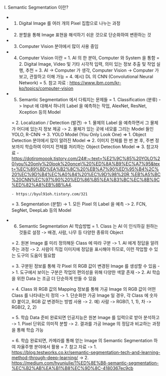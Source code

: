 I. Semantic Segmentation 이란?
- 1. Digital Image 를 여러 개의 Pixel 집합으로 나누는 과정
- 2. 분할을 통해 Image 표현을 해석하기 쉬운 것으로 단순화하여 변환하는 것
- 3. Computer Vision 분야에서 많이 사용 중임

- 4. Computer Vision 이란
  = 1. AI 의 한 분야, Computer 와 System 을 통함
  = 2. Digital Image, Video 및 기타 시각적 입력, 의미 있는 정보 추출 및 작업 실행, 추천
  = 3. AI -> Computer 가 생각, Computer Vision -> Computer 가 보고, 관찰하고 이해 가능
  = 4. 예시) DL 의 CNN (Convolutional Neural Network)
  = 5. 참고 자료 : https://www.ibm.com/kr-ko/topics/computer-vision

- 5. Semantic Segmentation 에서 다뤄지는 문제들
  = 1. Classification (분류)
    -> Input 에 대해서 하나의 Label 을 예측하는 작업, AlexNet, ResNet, Xception 등의 Model

  = 2. Localization / Detection (발견)
    -> 1. 물체의 Label 을 예측하면서 그 물체가 어디에 있는지 정보 제공
    -> 2. 물체가 있는 곳에 네모를 그리는 Model 들인 YOLO, R-CNN
    -> 3. YOLO Model (You Only Look One)
       => 1. Object Detection 분야에서 많이 알려진 Model
       => 2. 이미지 전체를 한 번 본 후, 주변 정보까지 학습하여 이미지 전체를 처리하는 Object Detection Model
       => 3. 참고자료
	  - https://dotiromoook.tistory.com/24#:~:text=%E2%9C%85%20YOLO%20(you%20only%20look%20once)%20%ED%8A%B9%EC%A7%95&text=%EC%89%BD%EA%B2%8C%20%EB%A7%90%ED%95%B4%2C%20%EC%9D%B4%EC%A0%84%20%EC%9D%98%20R,%EB%A5%BC%20CNN%EC%97%90%20%ED%86%B5%EA%B3%BC%EC%8B%9C%ED%82%A8%EB%8B%A4.

	  - https://byul91oh.tistory.com/321

  = 3. Segmentation (분할)
    -> 1. 모든 Pixel 의 Label 을 예측
    -> 2. FCN, SegNet, DeepLab 등의 Model

- 6. Semantic Segmentation AI 학습방법
  = 1. Class 는 AI 이 인식하길 원하는 것들로 설정
    -> 배경, 사람, 나무 등 다양한 종류의 Object

  = 2. 원본 Image 를 미리 정의해둔 Class 에 따라 구분
    -> 1. AI 에게 정답을 알려주는 과정
    -> 2. 사람이 직접 이미지에 정답을 표시해야 하므로, 이런 작업할 수 있는 도구의 도움이 필요함
 
  = 3. 구분된 정보를 통해 각 Pixel 의 RGB 값이 변경된 Image 를 생성할 수 있음
    -> 1. 도구에서 보이는 구분은 작업의 편의성을 위해 다양한 색깔 존재
    -> 2. AI 학습을 위한 Data 는 조금 더 단순하게 만들 수 있음

  = 4. Class 와 RGB 값의 Mapping 정보를 통해 가공 Image 의 RGB 값이 어떤 Class 를 나타내는지 정의
    -> 1. 단순화한 가공 Image 일 경우, 각 Class 에 숫자 ID 붙이고, RGB 값 변경하는 방법 사용
    -> 2. 예) 사람 -> RGB(1, 1, 1), 차 -> RGB(2, 2, 2)

  = 5. 학습 Data 준비 완료되면 인공지능은 원본 Image 를 입력으로 받아 분석하고
    -> 1. Pixel 단위로 의미적 분할
    -> 2. 결과를 가공 Image 의 정답과 비교하는 과정을 통해 학습 가능

  = 6. 학습 완료되면, 카메라를 통해 얻는 Image 의 Semantic Segmentation 하여 자율주행 분야에서 활용
  = 7. 참고 자료
    -> 1. https://blog.testworks.co.kr/semantic-segmentation-tech-and-learning-method-through-deep-learning/
    -> 2. https://medium.com/hyunjulie/1%ED%8E%B8-semantic-segmentation-%EC%B2%AB%EA%B1%B8%EC%9D%8C-4180367ec9cb
